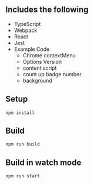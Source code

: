 ## Includes the following

* TypeScript
* Webpack
* React
* Jest
* Example Code
    * Chrome contextMenu
    * Options Version
    * content script
    * count up badge number
    * background

## Setup

```
npm install
```
## Build

```
npm run build
```

## Build in watch mode

```
npm run start
```

